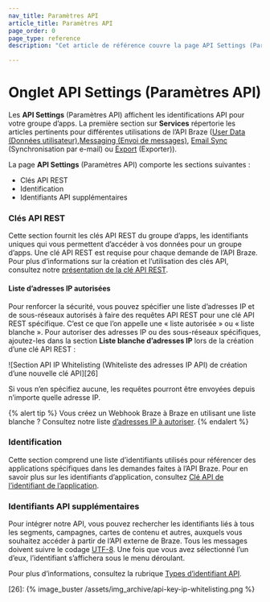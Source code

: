 ```yaml
---
nav_title: Paramètres API
article_title: Paramètres API
page_order: 0
page_type: reference
description: "Cet article de référence couvre la page API Settings (Paramètres API), qui affiche les identifications API pour votre groupe d’apps."

---
```


# Onglet API Settings (Paramètres API)

Les **API Settings** (Paramètres API) affichent les identifications API pour votre groupe d’apps. La première section sur **Services** répertorie les articles pertinents pour différentes utilisations de l’API Braze ([User Data (Données utilisateur)][3],[Messaging (Envoi de messages)][4], [Email Sync][5] (Synchronisation par e-mail) ou [Export][6] (Exporter)).

La page **API Settings** (Paramètres API) comporte les sections suivantes :

- Clés API REST
- Identification
- Identifiants API supplémentaires

### Clés API REST

Cette section fournit les clés API REST du groupe d’apps, les identifiants uniques qui vous permettent d’accéder à vos données pour un groupe d’apps. Une clé API REST est requise pour chaque demande de l’API Braze. Pour plus d’informations sur la création et l’utilisation des clés API, consultez notre [présentation de la clé API REST]({{site.baseurl}}/api/api_key/).

#### Liste d’adresses IP autorisées

Pour renforcer la sécurité, vous pouvez spécifier une liste d’adresses IP et de sous-réseaux autorisés à faire des requêtes API REST pour une clé API REST spécifique. C’est ce que l’on appelle une « liste autorisée » ou « liste blanche ». Pour autoriser des adresses IP ou des sous-réseaux spécifiques, ajoutez-les dans la section **Liste blanche d’adresses IP** lors de la création d’une clé API REST : 

![Section API IP Whitelisting (Whiteliste des adresses IP API) de création d’une nouvelle clé API][26]

Si vous n’en spécifiez aucune, les requêtes pourront être envoyées depuis n’importe quelle adresse IP.

{% alert tip %}
Vous créez un Webhook Braze à Braze en utilisant une liste blanche ? Consultez notre liste [d’adresses IP à autoriser]({{site.baseurl}}/user_guide/message_building_by_channel/webhooks/creating_a_webhook/#ip-whitelisting).
{% endalert %}

### Identification

Cette section comprend une liste d’identifiants utilisés pour référencer des applications spécifiques dans les demandes faites à l’API Braze. Pour en savoir plus sur les identifiants d’application, consultez [Clé API de l’identifiant de l’application]({{site.baseurl}}/api/identifier_types/).

### Identifiants API supplémentaires

Pour intégrer notre API, vous pouvez rechercher les identifiants liés à tous les segments, campagnes, cartes de contenu et autres, auxquels vous souhaitez accéder à partir de l’API externe de Braze. Tous les messages doivent suivre le codage [UTF-8][12]. Une fois que vous avez sélectionné l’un d’eux, l’identifiant s’affichera sous le menu déroulant.

Pour plus d’informations, consultez la rubrique [Types d’identifiant API]({{site.baseurl}}/api/identifier_types/).

[3]: {{site.baseurl}}/api/endpoints/user_data/
[4]: {{site.baseurl}}/api/endpoints/messaging/
[5]: {{site.baseurl}}/api/endpoints/email/
[6]: {{site.baseurl}}/api/endpoints/export/
[12]: https://en.wikipedia.org/wiki/UTF-8 "Wikipedia: UTF-8"
[26]: {% image_buster /assets/img_archive/api-key-ip-whitelisting.png %}
